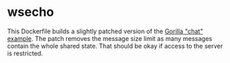 # wsecho

This Dockerfile builds a slightly patched version of the [Gorilla "chat" example](https://github.com/gorilla/websocket/tree/78cf1bc733a927f673fd1988a25256b425552a8a/examples/chat).
The patch removes the message size limit as many messages contain the whole shared state.
That should be okay if access to the server is restricted.
